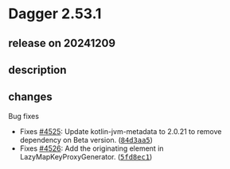 # Dagger 2.53.1

## release on 20241209
## description
## changes
Bug fixes

* Fixes <a class="issue-link js-issue-link" data-error-text="Failed to load title" data-id="2714346525" data-permission-text="Title is private" data-url="https://github.com/google/dagger/issues/4525" data-hovercard-type="issue" data-hovercard-url="/google/dagger/issues/4525/hovercard" href="https://github.com/google/dagger/issues/4525">#4525</a>: Update kotlin-jvm-metadata to 2.0.21 to remove dependency on Beta version. (<a class="commit-link" data-hovercard-type="commit" data-hovercard-url="https://github.com/google/dagger/commit/84d3aa5f1bda40af532d9b5f35e957dbdea901dd/hovercard" href="https://github.com/google/dagger/commit/84d3aa5f1bda40af532d9b5f35e957dbdea901dd"><tt>84d3aa5</tt></a>)
* Fixes <a class="issue-link js-issue-link" data-error-text="Failed to load title" data-id="2714925267" data-permission-text="Title is private" data-url="https://github.com/google/dagger/issues/4526" data-hovercard-type="issue" data-hovercard-url="/google/dagger/issues/4526/hovercard" href="https://github.com/google/dagger/issues/4526">#4526</a>: Add the originating element in LazyMapKeyProxyGenerator. (<a class="commit-link" data-hovercard-type="commit" data-hovercard-url="https://github.com/google/dagger/commit/5fd8ec1a39f568d67bd6644abe821729ba6a0725/hovercard" href="https://github.com/google/dagger/commit/5fd8ec1a39f568d67bd6644abe821729ba6a0725"><tt>5fd8ec1</tt></a>)

